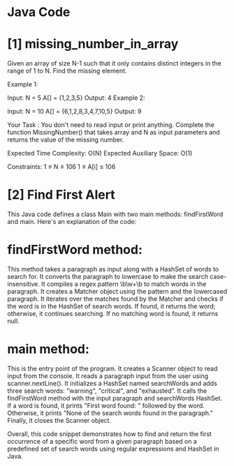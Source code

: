 # Java Code

# [1] missing_number_in_array

Given an array of size N-1 such that it only contains distinct integers in the range of 1 to N. Find the missing element.

Example 1:

Input:
N = 5
A[] = {1,2,3,5}
Output: 4
Example 2:

Input:
N = 10
A[] = {6,1,2,8,3,4,7,10,5}
Output: 9

Your Task :
You don't need to read input or print anything. Complete the function MissingNumber() that takes array and N as input  parameters and returns the value of the missing number.


Expected Time Complexity: O(N)
Expected Auxiliary Space: O(1)


Constraints:
1 ≤ N ≤ 106
1 ≤ A[i] ≤ 106


# [2] Find First Alert

This Java code defines a class Main with two main methods: findFirstWord and main. Here's an explanation of the code:

# findFirstWord method:
This method takes a paragraph as input along with a HashSet of words to search for.
It converts the paragraph to lowercase to make the search case-insensitive.
It compiles a regex pattern \b\w+\b to match words in the paragraph.
It creates a Matcher object using the pattern and the lowercased paragraph.
It iterates over the matches found by the Matcher and checks if the word is in the HashSet of search words.
If found, it returns the word; otherwise, it continues searching.
If no matching word is found, it returns null.

# main method:
This is the entry point of the program.
It creates a Scanner object to read input from the console.
It reads a paragraph input from the user using scanner.nextLine().
It initializes a HashSet named searchWords and adds three search words: "warning", "critical", and "exhausted".
It calls the findFirstWord method with the input paragraph and searchWords HashSet.
If a word is found, it prints "First word found: " followed by the word. Otherwise, it prints "None of the search words found in the paragraph."
Finally, it closes the Scanner object.

Overall, this code snippet demonstrates how to find and return the first occurrence of a specific word from a given paragraph 
based on a predefined set of search words using regular expressions and HashSet in Java.
